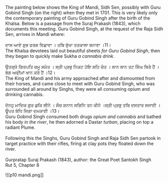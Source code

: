 The painting below shows the King of Mandi, Sidh Sen, possibly with Guru Gobind Singh (on the right) when they met in 1701. This is very likely only the contemporary painting of Guru Gobind Singh after the birth of the Khalsa. Below is a passage from the Suraj Prakash (1843), which documents this meeting. Guru Gobind Singh, at the request of the Raja Sidh Sen, arrives in Mandi where:⁣  
⁣  
ਦਾਸ ਆਏ ਸ਼ੁਭ ਫਰਸ਼ ਵਿਛਾਵਾ । ਤਬਿ ਸੁੱਖਾ ਤਤਕਾਲਾ ਬਨਾਵਾ ।11।⁣  
The Khalsa devotees laid out beautiful sheets *for Guru Gobind Singh*, then they began to quickly make Sukha *a cannabis drink*. ⁣  
⁣  
ਉਤਰ੍ਯੋ ਗਿਰਪਤਿ ਚਮੂ ਸਮੇਤ । ਸ੍ਰੀ ਪ੍ਰਭੁ ਨਿਕਟ ਹੋਇ ਸਹਿ ਚੇਤ । ਥਾਨ ਥਾਨ ਤਟ ਸਿੰਘ ਥਿਰੇ ਹੈਂ । ਭੰਗ ਅਫੀਮਾਂ ਖਾਨ ਕਰੇ ਹੈਂ ।12।⁣  
The King of Mandi and his army approached after and dismounted from their horses, and came close to meet with Guru Gobind Singh, who was surrounded all around by Singhs, they were all consuming opium and drinking cannabis. ⁣  
⁣  
ਦੋਨਹੁ ਮਾਦਿਕ ਗੁਰ ਛਕਿ ਲੀਨੇ । ਸੌਚ ਸ਼ਨਾਨ ਸਭਿਨਿ ਤਨ ਕੀਨੇ ।ਸ੍ਰੀ ਪ੍ਰਭੁ ਤਬਿ ਦਸਤਾਰ ਸਜਾਈ । ਊਪਰ ਬੰਧਿ ਜਿਗਾ ਦਮਕਾਈ ।13।⁣  
Guru Gobind Singh consumed both drugs *opium and cannabis* and bathed his body *in the river*, he then adorned a Dastar *turban*, placing on top a radiant Plume.⁣  
⁣  
Following this the Singhs, Guru Gobind Singh and Raja Sidh Sen partook in target practice with their rifles, firing at clay pots they floated down the river. ⁣  
⁣  
Gurpratap Suraj Prakash (1843), author: the Great Poet Santokh Singh⁣  
Rut 5, Chapter 8⁣

![[p10 mandi.png]]